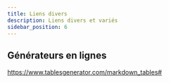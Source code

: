 ```yaml
---
title: Liens divers
description: Liens divers et variés
sidebar_position: 6
---
```


## Générateurs en lignes

https://www.tablesgenerator.com/markdown_tables#
